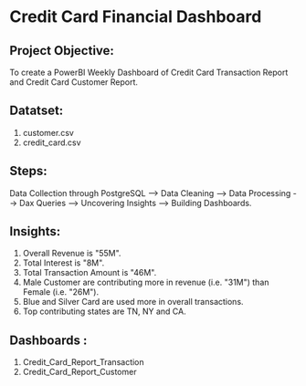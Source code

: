 # Credit Card Financial Dashboard
## Project Objective:
To create a PowerBI Weekly Dashboard of Credit Card Transaction Report and Credit Card Customer Report.
## Datatset:
1. customer.csv
2. credit_card.csv
## Steps:
Data Collection through PostgreSQL --> Data Cleaning --> Data Processing --> Dax Queries --> Uncovering Insights --> Building Dashboards.
## Insights:
1. Overall Revenue is "55M".
2. Total Interest is "8M".
3. Total Transaction Amount is "46M".
4. Male Customer are contributing more in revenue (i.e. "31M") than Female (i.e. "26M").
5. Blue and Silver Card are used more in overall transactions.
6. Top contributing states are TN, NY and CA.
## Dashboards :
1. Credit_Card_Report_Transaction
2. Credit_Card_Report_Customer
